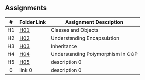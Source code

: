 ## Assignments

|  #  | Folder Link | Assignment Description |
| :-: | ----------- | ---------------------- |
|  H1 | [H01](https://github.com/PakaCat97/2143-OOP/tree/main/Assignments/H01)      |     Classes and Objects     |
|  H2 | [H02](https://github.com/PakaCat97/2143-OOP/tree/main/Assignments/H02)      | Understanding Encapsulation |
|  H3 | [H03](https://github.com/PakaCat97/2143-OOP/tree/main/Assignments/H03)      |         Inheritance         |
|  H4  | [H04](https://github.com/PakaCat97/2143-OOP/tree/main/Assignments/H04)     |   Understanding Polymorphism in OOP      |
|  H5  | [H05](https://github.com/PakaCat97/2143-OOP/tree/main/Assignments/Ho5)      | description 0          |
|  0  | link 0      | description 0          |
